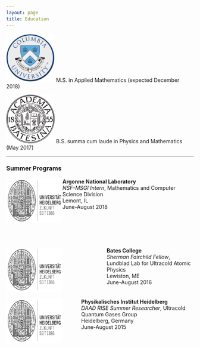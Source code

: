 ```yaml
---
layout: page
title: Education
---
```


<img src="/img/columbia_uni.png"  width="130" height="130"> M.S. in Applied Mathematics (expected December 2018)


<img src="/img/bates_uni.png"  width="130" height="130"> B.S. summa cum laude in Physics and Mathematics (May 2017)

___

### Summer Programs

<p> </p>

<div style="width: 100%; overflow: hidden;">
    <div style="width: 30%; float: left;"> <img src="/img/heidelberg_uni.png" width="240" height="120"> </div>
    <div style="width: 65%, float: right;"> <b>Argonne National Laboratory </b> <br /> <i>NSF-MSGI Intern</i>, Mathematics and Computer Science Division <br /> Lemont, IL <br />June-August 2018 </div>
</div>

<br /> <br />

<div style="width: 100%; overflow: hidden;">
    <div style="width: 30%; float: left;"> <img src="/img/heidelberg_uni.png" width="240" height="120"> </div>
    <div style="margin-left: 270px;"> <b>Bates College </b> <br /> <i>Sherman Fairchild Fellow</i>, Lundblad Lab for Ultracold Atomic Physics <br /> Lewiston, ME <br />June-August 2016 </div>
</div>

<p> </p>

<div style="width: 100%; overflow: hidden;">
    <div style="width: 30%; float: left;"> <img src="/img/heidelberg_uni.png" width="240" height="120"> </div>
    <div style="width: 60%; float: right;"> <b>Physikalisches Institut Heidelberg</b> <br /><i>DAAD RISE Summer Researcher</i>, Ultracold Quantum Gases Group <br /> Heidelberg, Germany <br />June-August 2015 </div>
</div>
